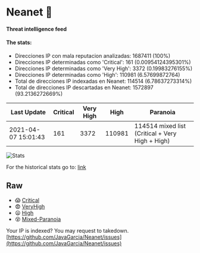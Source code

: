 # Neanet :hocho:
#### Threat intelligence feed
#### The stats:

- Direcciones IP con mala reputacion analizadas: 1687411 (100%)
- Direcciones IP determinadas como 'Critical':  161 (0.00954124395301%)
- Direcciones IP determinadas como 'Very High':  3372 (0.19983276155%)
- Direcciones IP determinadas como 'High':  110981 (6.57699872764)
- Total de direcciones IP indexadas en Neanet:  114514 (6.78637273314%)
- Total de direcciones IP descartadas en Neanet:  1572897 (93.2136272669%)

| Last Update | Critical | Very High | High | Paranoia |
| --- | --- | --- | --- | --- |
| 2021-04-07 15:01:43 | 161 | 3372 | 110981 | 114514 mixed list (Critical + Very High + High)|

![Stats](https://docs.google.com/spreadsheets/d/e/2PACX-1vSnaNMIXVabIpDJjufMlzH7poXnshF3mgd8Is1g9ytUEzVsP5my4Trn8f-xkoLLQ38xpL3HtmUexLo6/pubchart?oid=501124687&format=image)

For the historical stats go to: [link](/stats.csv)
## Raw
- :scream: [Critical](https://raw.githubusercontent.com/JavaGarcia/Neanet/master/blacklists/neanet_critical.txt)
- :fearful: [VeryHigh](https://raw.githubusercontent.com/JavaGarcia/Neanet/master/blacklists/neanet_veryHigh.txtt)
- :frowning: [High](https://raw.githubusercontent.com/JavaGarcia/Neanet/master/blacklists/neanet_high.txt)
- :dizzy_face: [Mixed-Paranoia](https://raw.githubusercontent.com/JavaGarcia/Neanet/master/blacklists/neanet_all.txt)


Your IP is indexed? You may request to takedown. [https://github.com/JavaGarcia/Neanet/issues](https://github.com/JavaGarcia/Neanet/issues)













































































































































































































































































































































































































































































































































































































































































































































































































































































































































































































































































































































































































































































































































































































































































































































































































































































































































































































































































































































































































































































































































































































































































































































































































































































































































































































































































































































































































































































































































































































































































































































































































































































































































































































































































































































































































































































































































































































































































































































































































































































































































































































































































































































































































































































































































































































































































































































































































































































































































































































































































































































































































































































































































































































































































































































































































































